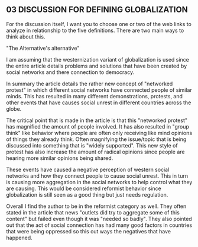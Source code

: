 ## 03 DISCUSSION FOR DEFINING GLOBALIZATION

For the discussion itself, I want you to choose one or two of the web links to analyze in relationship to the five definitions.  There are two main ways to think about this. 


  "The Alternative's alternative"  

  I am assuming that the westernization variant of globalization is used since the entire article details problems and solutions that have been created by social networks and there connection to democracy. 
  
  In summary the article details the rather new concept of "networked protest" in which different social networks have connected people of similar minds. This has resulted in many different demonstrations, protests, and other events that have causes social unrest in different countries across the globe.  
  
  The critical point that is made in the article is that this "networked protest" has magnified the amount of people involved. It has also resulted in "group think" like behavior where people are often only receiving like mind opinions of things they already think. Often magnifying the issue/topic that is being discussed into something that is "widely supported". This new style of protest has also increase the amount of radical opinions since people are hearing more similar opinions being shared. 

  These events have caused a negative perception of western social networks and how they connect people to cause social unrest. This in turn is causing more aggregation in the social networks to help control what they are causing. This would be considered reformist behavior since globalization is still seen as a good thing but just needs regulation. 

  Overall I find the author to be in the reformist category as well. They often stated in the article that news "outlets did try to aggregate some of this content" but failed even though it was "needed so badly". They also pointed out that the act of social connection has had many good factors in countries that were being oppressed so this out ways the negatives that have happened. 

